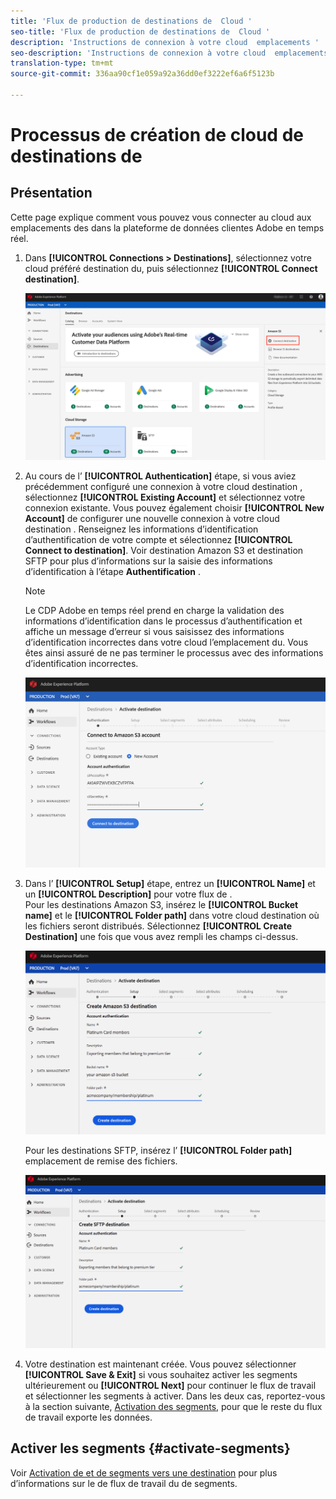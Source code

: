 ```yaml
---
title: 'Flux de production de destinations de  Cloud '
seo-title: 'Flux de production de destinations de  Cloud '
description: 'Instructions de connexion à votre cloud  emplacements '
seo-description: 'Instructions de connexion à votre cloud  emplacements '
translation-type: tm+mt
source-git-commit: 336aa90cf1e059a92a36dd0ef3222ef6a6f5123b

---
```



# Processus de création de cloud  de  destinations de

## Présentation

Cette page explique comment vous pouvez vous connecter au cloud  aux emplacements  des dans la plateforme de données clientes Adobe en temps réel.

1. Dans **[!UICONTROL Connections > Destinations]**, sélectionnez votre cloud préféré   destination du, puis sélectionnez **[!UICONTROL Connect destination]**.

   ![Connexion au cloud  destination  du](/help/rtcdp/destinations/assets/connect-cloud-destination.png)

2. Au cours de l’ **[!UICONTROL Authentication]** étape, si vous aviez précédemment configuré une connexion à votre cloud  destination , sélectionnez **[!UICONTROL Existing Account]** et sélectionnez votre connexion existante. Vous pouvez également choisir **[!UICONTROL New Account]** de configurer une nouvelle connexion à votre cloud  destination . Renseignez les informations d’identification d’authentification de votre compte et sélectionnez **[!UICONTROL Connect to destination]**. Voir destination [](/help/rtcdp/destinations/amazon-s3-destination.md) Amazon S3 et destination [](/help/rtcdp/destinations/sftp-destination.md) SFTP pour plus d’informations sur la saisie des informations d’identification à l’étape **Authentification** .

   >[!NOTE]
   >
   >Le CDP Adobe en temps réel prend en charge la validation des informations d’identification dans le processus d’authentification et affiche un message d’erreur si vous saisissez des informations d’identification incorrectes dans votre cloud  l’emplacement  du. Vous êtes ainsi assuré de ne pas terminer le processus avec des informations d’identification incorrectes.

   ![Connexion au cloud  destination  du - étape d’authentification](/help/rtcdp/destinations/assets/cloud-destinations-authentication-step.png)

3. Dans l’ **[!UICONTROL Setup]** étape, entrez un **[!UICONTROL Name]** et un **[!UICONTROL Description]** pour votre flux  de . <br>
Pour les destinations Amazon S3, insérez le **[!UICONTROL Bucket name]** et le **[!UICONTROL Folder path]** dans votre cloud  destination  où les fichiers seront distribués. Sélectionnez **[!UICONTROL Create Destination]** une fois que vous avez rempli les champs ci-dessus.

   ![Connexion au cloud Amazon S3  destination  - étape d’authentification](/help/rtcdp/destinations/assets/cloud-destinations-setup-step.png)

   Pour les destinations SFTP, insérez l’ **[!UICONTROL Folder path]** emplacement de remise des fichiers.

   ![Connexion au cloud SFTP  destination  du - étape d’authentification](/help/rtcdp/destinations/assets/sftp-destinations-setup-step.png)

4. Votre destination est maintenant créée. Vous pouvez sélectionner **[!UICONTROL Save & Exit]** si vous souhaitez activer les segments ultérieurement ou **[!UICONTROL Next]** pour continuer le flux de travail et sélectionner les segments à activer. Dans les deux cas, reportez-vous à la section suivante, [Activation des segments](#activate-segments), pour que le reste du flux de travail exporte les données.

## Activer les segments {#activate-segments}

Voir [Activation de  et de segments vers une destination](/help/rtcdp/destinations/activate-destinations.md) pour plus d’informations sur le  de flux de travail  du de segments.